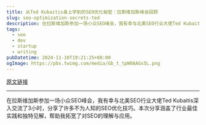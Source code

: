 ```yaml
---
title: 从Ted Kubaitis身上学到的SEO优化秘密：拉斯维加斯峰会回顾
slug: seo-optimization-secrets-ted
description: 在拉斯维加斯参加一场小众SEO峰会，我有幸与北美SEO行业大佬Ted Kubaitis深入交流了3小时，分享了许多不为人知的SEO优化技巧。本次分享涵盖了行业最佳实践和独特见解，帮助我拓宽了对SEO的理解与应用。
tags: 
  - seo
  - dev
  - startup
  - writing
pubDatetime: 2024-11-10T19:21:25+08:00
ogImage: https://pbs.twimg.com/media/Gb_t_tpW0AAGs5L.png
---
```


[原文链接](https://x.com/daluoseo/status/1855463586723749967?s=12&t=D3VZWD30-f7ylSHW3OdYgQ)

---

在拉斯维加斯参加一场小众SEO峰会，我有幸与北美SEO行业大佬Ted Kubaitis深入交流了3小时，分享了许多不为人知的SEO优化技巧。本次分享涵盖了行业最佳实践和独特见解，帮助我拓宽了对SEO的理解与应用。

